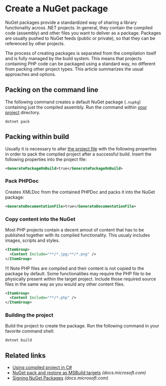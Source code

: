 # Create a NuGet package

NuGet packages provide a standardized way of sharing a library functionality across .NET projects. In general, they contain the compiled code (assembly) and other files you want to deliver as a package. Packages are usually pushed to NuGet feeds (public or private), so that they can be referenced by other projects.

The process of creating packages is separated from the compilation itself and is fully managed by the build system. This means that projects containing PHP code can be packaged using a standard way, no different from packing other project types. This article summarizes the usual approaches and options.

## Packing on the command line

The following command creates a default NuGet package (`.nupkg`) containing just the compiled assembly. Run the command within [your project](/php/msbuild) directory.

```shell
dotnet pack
```

## Packing within build

Usually it is necessary to alter [the project file](/php/msbuild) with the following properties in order to pack the compiled project after a successful build. Insert the following properties into the project file:

```xml
<GeneratePackageOnBuild>true</GeneratePackageOnBuild>
```

### Pack PHPDoc

Creates XMLDoc from the contained PHPDoc and packs it into the NuGet package:
```xml
<GenerateDocumentationFile>true</GenerateDocumentationFile>
```

### Copy content into the NuGet

Most PHP projects contain a decent amout of content that has to be published together with its compiled functionality. This usualy includes images, scripts and styles.

```xml
<ItemGroup>
  <Content Include="**/*.jpg;**/*.png" />
</ItemGroup>
```

!!! Note
    PHP files are compiled and their content is not copied to the package by default. Some functionalities may require the PHP file to be physically present within the target project. Include those required source files in the same way as you would any other content files. 

```xml
<ItemGroup>
  <Content Include="**/*.php" />
</ItemGroup>
```

### Building the project

Build the project to create the package. Run the following command in your favorite command shell:

```shell
dotnet build
```

## Related links

- [Using compiled project in C#](../reference-php-project/)
- [NuGet pack and restore as MSBuild targets](https://docs.microsoft.com/en-us/nuget/reference/msbuild-targets) *(docs.microsoft.com)*
- [Signing NuGet Packages](https://docs.microsoft.com/en-us/nuget/create-packages/sign-a-package) *(docs.microsoft.com)*
